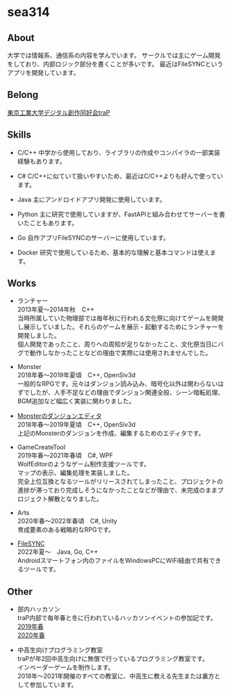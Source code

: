 # sea314

## About
大学では情報系、通信系の内容を学んでいます。
サークルでは主にゲーム開発をしており、内部ロジック部分を書くことが多いです。
最近はFileSYNCというアプリを開発しています。

## Belong
[東京工業大学デジタル創作同好会traP](https://trap.jp/)

## Skills
- C/C++
中学から使用しており、ライブラリの作成やコンパイラの一部実装経験もあります。

- C#
C/C++に似ていて扱いやすいため、最近はC/C++よりも好んで使っています。

- Java
主にアンドロイドアプリ開発に使用しています。

- Python
主に研究で使用していますが、FastAPIと組み合わせてサーバーを書いたこともあります。

- Go
自作アプリFileSYNCのサーバーに使用しています。

- Docker
研究で使用しているため、基本的な理解と基本コマンドは使えます。

## Works
- ランチャー\
2013年夏～2014年秋　C++\
当時所属していた物理部では毎年秋に行われる文化祭に向けてゲームを開発し展示していました。それらのゲームを展示・起動するためにランチャーを開発しました。\
個人開発であったこと、周りへの周知が足りなかったこと、文化祭当日にバグで動作しなかったことなどの理由で実際には使用されませんでした。

- Monster\
2018年春～2019年夏頃　C++, OpenSiv3d\
一般的なRPGです。元々はダンジョン読み込み、暗号化以外は関わらないはずでしたが、人手不足などの理由でダンジョン関連全般、シーン暗転処理、BGM追加など幅広く実装に関わりました。

- [Monsterのダンジョンエディタ](https://trap.jp/post/700/)\
2018年春～2019年夏頃　C++, OpenSiv3d\
上記のMonsterのダンジョンを作成、編集するためのエディタです。

- GameCreateTool\
2019年春～2021年春頃　C#, WPF\
WolfEditorのようなゲーム制作支援ツールです。\
マップの表示、編集処理を実装しました。\
完全上位互換となるツールがリリースされてしまったこと、プロジェクトの進捗が滞っており完成しそうになかったことなどが理由で、未完成のままプロジェクト解散となりました。

- Arts\
2020年春～2022年春頃　C#, Unity\
育成要素のある戦略的なRPGです。

- [FileSYNC](https://github.com/sea314/AndroidFileSYNC)\
2022年夏～　Java, Go, C++\
Androidスマートフォン内のファイルをWindowsPCにWiFi経由で共有できるツールです。

## Other
- 部内ハッカソン\
traP内部で毎年春と冬に行われているハッカソンイベントの参加記です。\
[2019年春](https://trap.jp/post/721/)\
[2020年春](https://trap.jp/post/1103/)

- 中高生向けプログラミング教室\
traPが年2回中高生向けに無償で行っているプログラミング教室です。\
インベーダーゲームを制作します。\
2018年～2021年開催のすべての教室に、中高生に教える先生または裏方として参加しています。
